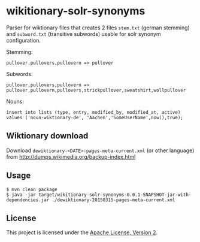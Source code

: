 # wikitionary-solr-synonyms

Parser for wiktionary files that creates 2 files `stem.txt` (german stemming) and `subword.txt` 
(transitive subwords) usable for solr synonym configuration.

Stemming:
```
pullover,pullovers,pullovern => pullover
```

Subwords:
```
pullover,pullovers,pullovern => pullover,pullovern,pullovers,strickpullover,sweatshirt,wollpullover
```

Nouns:
```
insert into lists (type, entry, modified_by, modified_at, active) values ('noun-wiktionary-de', 'Aachen','SomeUserName',now(),true);
```

## Wiktionary download

Download `dewiktionary-<DATE>-pages-meta-current.xml` (or other language) from http://dumps.wikimedia.org/backup-index.html

## Usage

    $ mvn clean package
    $ java -jar target/wikitionary-solr-synonyms-0.0.1-SNAPSHOT-jar-with-dependencies.jar ./dewiktionary-20150315-pages-meta-current.xml 

## License

This project is licensed under the [Apache License, Version 2](http://www.apache.org/licenses/LICENSE-2.0.html).

